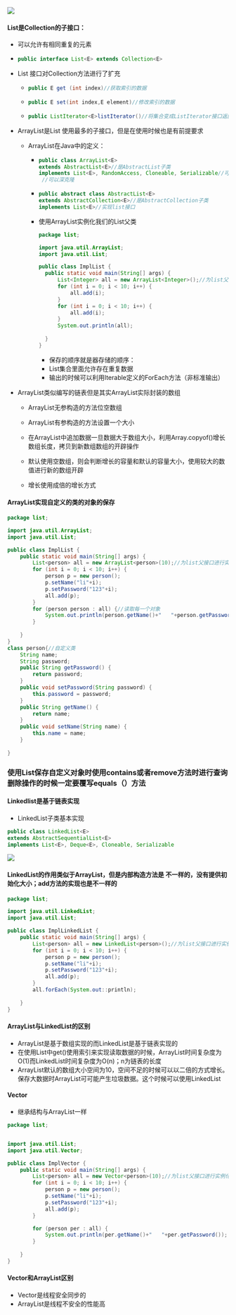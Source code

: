 ![](E:\MarkdownPicture\440.jpg)

#### List是Collection的子接口：

* 可以允许有相同重复的元素

* ```java 
  public interface List<E> extends Collection<E>
  ```

* List 接口对Collection方法进行了扩充

  * ```Java
    public E get (int index)//获取索引的数据
    ```

  * ```java
    public E set(int index,E element)//修改索引的数据
    ```

  * ```Java
    public ListIterator<E>listIterator()//将集合变成ListIterator接口返回
    ```

* ArrayList是List 使用最多的子接口，但是在使用时候也是有前提要求

  * ArrayList在Java中的定义：

    * ```java
      public class ArrayList<E>
      extends AbstractList<E>//是AbstractList子类
      implements List<E>, RandomAccess, Cloneable, Serializable//可以随机访问也可以序列化
       //可以深克隆
      ```

    * ```java
      public abstract class AbstractList<E>
      extends AbstractCollection<E>//是AbstractCollection子类
      implements List<E>//实现list接口
      ```

    * 使用ArrayList实例化我们的List父类

      ```java
      package list;
      
      import java.util.ArrayList;
      import java.util.List;
      
      public class ImplList {
      	public static void main(String[] args) {
      		List<Integer> all = new ArrayList<Integer>();//为list父接口进行实例化
      		for (int i = 0; i < 10; i++) {
      			all.add(i);
      		}
      		for (int i = 0; i < 10; i++) {
      			all.add(i);
      		}
      		System.out.println(all);
      		
      	}
      }
      
      ```

      * 保存的顺序就是器存储的顺序：
      * List集合里面允许存在重复数据
      * 输出的时候可以利用Iterable定义的ForEach方法（非标准输出）

* ArrayList类似编写的链表但是其实ArrayList实际封装的数组

  * ArrayList无参构造的方法位空数组

  * ArrayList有参构造的方法设置一个大小
  * 在ArrayList中追加数据一旦数据大于数组大小，利用Array.copyof()增长数组长度，拷贝到新数组数组的开辟操作
  * 默认使用空数组，则会判断增长的容量和默认的容量大小，使用较大的数值进行新的数组开辟
  * 增长使用成倍的增长方式



#### ArrayList实现自定义的类的对象的保存

```java
package list;

import java.util.ArrayList;
import java.util.List;

public class ImplList {
	public static void main(String[] args) {
		List<person> all = new ArrayList<person>(10);//为list父接口进行实例化
		for (int i = 0; i < 10; i++) {
			person p = new person();
			p.setName("li"+i);
			p.setPassword("123"+i);
			all.add(p);
		}
		for (person person : all) {//读取每一个对象 
			System.out.println(person.getName()+"   "+person.getPassword());
		}
		
	}
}
class person{//自定义类
	String name;
	String password;
	public String getPassword() {
		return password;
	}
	public void setPassword(String password) {
		this.password = password;
	}
	public String getName() {
		return name;
	}
	public void setName(String name) {
		this.name = name;
	}
	
}
```

### 使用List保存自定义对象时使用contains或者remove方法时进行查询删除操作的时候一定要覆写equals（）方法





#### Linkedlist是基于链表实现

* LinkedList子类基本实现

```java
public class LinkedList<E>
extends AbstractSequentialList<E>
implements List<E>, Deque<E>, Cloneable, Serializable
```

![](E:\MarkdownPicture\as.png)

#### LinkedList的作用类似于ArrayList，但是内部构造方法是 不一样的，没有提供初始化大小；add方法的实现也是不一样的

```java
package list;

import java.util.LinkedList;
import java.util.List;

public class ImplLinkedList {
	public static void main(String[] args) {
		List<person> all = new LinkedList<person>();//为list父接口进行实例化
		for (int i = 0; i < 10; i++) {
			person p = new person();
			p.setName("li"+i);
			p.setPassword("123"+i);
			all.add(p);
		}
		all.forEach(System.out::println);
		
	}
}

```

#### ArrayList与LinkedList的区别

* ArrayList是基于数组实现的而LinkedList是基于链表实现的
* 在使用List中get()使用索引来实现读取数据的时候，ArrayList时间复杂度为O(1)而LinkedList时间复杂度为O(n)；n为链表的长度
* ArrayList默认的数组大小空间为10，空间不足的时候可以以二倍的方式增长。保存大数据时ArrayList可可能产生垃圾数据。这个时候可以使用LinkedList

#### Vector

* 继承结构与ArrayList一样

```java
package list;


import java.util.List;
import java.util.Vector;

public class ImplVector {
	public static void main(String[] args) {
		List<person> all = new Vector<person>(10);//为list父接口进行实例化
		for (int i = 0; i < 10; i++) {
			person p = new person();
			p.setName("li"+i);
			p.setPassword("123"+i);
			all.add(p);
		}

		for (person per : all) {
			System.out.println(per.getName()+"   "+per.getPassword());
		}
		
	}
}
```



#### Vector和ArrayList区别

* Vector是线程安全同步的
* ArrayList是线程不安全的性能高